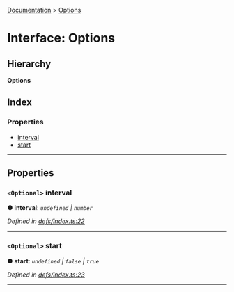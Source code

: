 [Documentation](../README.md) > [Options](../interfaces/options.md)

# Interface: Options

## Hierarchy

**Options**

## Index

### Properties

* [interval](options.md#interval)
* [start](options.md#start)

---

## Properties

<a id="interval"></a>

### `<Optional>` interval

**● interval**: *`undefined` \| `number`*

*Defined in [defs/index.ts:22](https://github.com/badbatch/cachemap/blob/6985edf/packages/reaper/src/defs/index.ts#L22)*

___
<a id="start"></a>

### `<Optional>` start

**● start**: *`undefined` \| `false` \| `true`*

*Defined in [defs/index.ts:23](https://github.com/badbatch/cachemap/blob/6985edf/packages/reaper/src/defs/index.ts#L23)*

___

